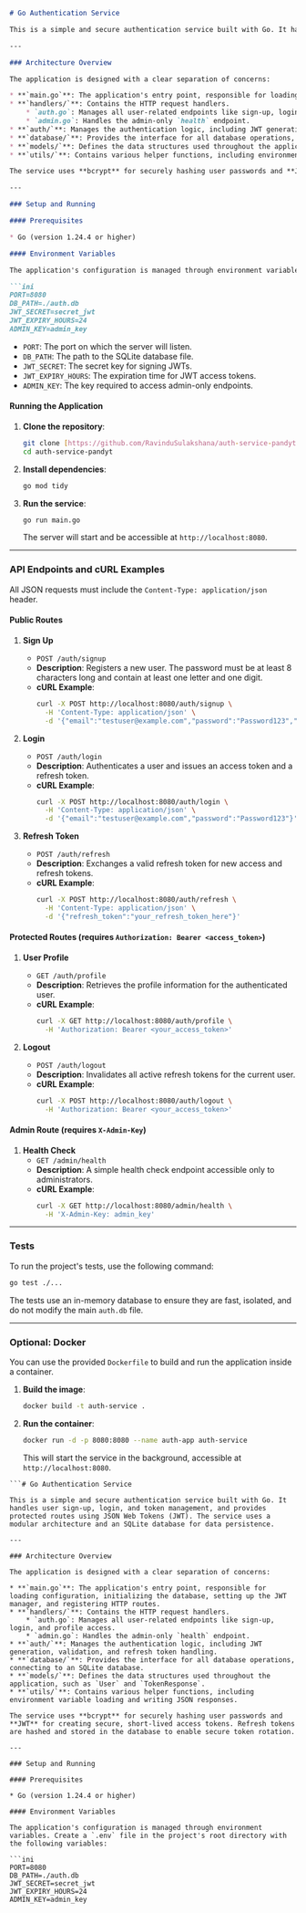 ````markdown
# Go Authentication Service

This is a simple and secure authentication service built with Go. It handles user sign-up, login, and token management, and provides protected routes using JSON Web Tokens (JWT). The service uses a modular architecture and an SQLite database for data persistence.

---

### Architecture Overview

The application is designed with a clear separation of concerns:

* **`main.go`**: The application's entry point, responsible for loading configuration, initializing the database, setting up the JWT manager, and registering HTTP routes.
* **`handlers/`**: Contains the HTTP request handlers.
    * `auth.go`: Manages all user-related endpoints like sign-up, login, and profile access.
    * `admin.go`: Handles the admin-only `health` endpoint.
* **`auth/`**: Manages the authentication logic, including JWT generation, validation, and refresh token handling.
* **`database/`**: Provides the interface for all database operations, connecting to an SQLite database.
* **`models/`**: Defines the data structures used throughout the application, such as `User` and `TokenResponse`.
* **`utils/`**: Contains various helper functions, including environment variable loading and writing JSON responses.

The service uses **bcrypt** for securely hashing user passwords and **JWT** for creating secure, short-lived access tokens. Refresh tokens are hashed and stored in the database to enable secure token rotation.

---

### Setup and Running

#### Prerequisites

* Go (version 1.24.4 or higher)

#### Environment Variables

The application's configuration is managed through environment variables. Create a `.env` file in the project's root directory with the following variables:

```ini
PORT=8080
DB_PATH=./auth.db
JWT_SECRET=secret_jwt
JWT_EXPIRY_HOURS=24
ADMIN_KEY=admin_key
````

  * `PORT`: The port on which the server will listen.
  * `DB_PATH`: The path to the SQLite database file.
  * `JWT_SECRET`: The secret key for signing JWTs.
  * `JWT_EXPIRY_HOURS`: The expiration time for JWT access tokens.
  * `ADMIN_KEY`: The key required to access admin-only endpoints.

#### Running the Application

1.  **Clone the repository**:
    ```bash
    git clone [https://github.com/RavinduSulakshana/auth-service-pandyt.git](https://github.com/RavinduSulakshana/auth-service-pandyt.git)
    cd auth-service-pandyt
    ```
2.  **Install dependencies**:
    ```bash
    go mod tidy
    ```
3.  **Run the service**:
    ```bash
    go run main.go
    ```
    The server will start and be accessible at `http://localhost:8080`.

-----

### API Endpoints and cURL Examples

All JSON requests must include the `Content-Type: application/json` header.

#### Public Routes

1.  **Sign Up**

      * `POST /auth/signup`
      * **Description**: Registers a new user. The password must be at least 8 characters long and contain at least one letter and one digit.
      * **cURL Example**:
        ```bash
        curl -X POST http://localhost:8080/auth/signup \
          -H 'Content-Type: application/json' \
          -d '{"email":"testuser@example.com","password":"Password123","firstname":"Test","lastname":"User"}'
        ```

2.  **Login**

      * `POST /auth/login`
      * **Description**: Authenticates a user and issues an access token and a refresh token.
      * **cURL Example**:
        ```bash
        curl -X POST http://localhost:8080/auth/login \
          -H 'Content-Type: application/json' \
          -d '{"email":"testuser@example.com","password":"Password123"}'
        ```

3.  **Refresh Token**

      * `POST /auth/refresh`
      * **Description**: Exchanges a valid refresh token for new access and refresh tokens.
      * **cURL Example**:
        ```bash
        curl -X POST http://localhost:8080/auth/refresh \
          -H 'Content-Type: application/json' \
          -d '{"refresh_token":"your_refresh_token_here"}'
        ```

#### Protected Routes (requires `Authorization: Bearer <access_token>`)

1.  **User Profile**

      * `GET /auth/profile`
      * **Description**: Retrieves the profile information for the authenticated user.
      * **cURL Example**:
        ```bash
        curl -X GET http://localhost:8080/auth/profile \
          -H 'Authorization: Bearer <your_access_token>'
        ```

2.  **Logout**

      * `POST /auth/logout`
      * **Description**: Invalidates all active refresh tokens for the current user.
      * **cURL Example**:
        ```bash
        curl -X POST http://localhost:8080/auth/logout \
          -H 'Authorization: Bearer <your_access_token>'
        ```

#### Admin Route (requires `X-Admin-Key`)

1.  **Health Check**
      * `GET /admin/health`
      * **Description**: A simple health check endpoint accessible only to administrators.
      * **cURL Example**:
        ```bash
        curl -X GET http://localhost:8080/admin/health \
          -H 'X-Admin-Key: admin_key'
        ```

-----

### Tests

To run the project's tests, use the following command:

```bash
go test ./...
```

The tests use an in-memory database to ensure they are fast, isolated, and do not modify the main `auth.db` file.

-----

### Optional: Docker

You can use the provided `Dockerfile` to build and run the application inside a container.

1.  **Build the image**:
    ```bash
    docker build -t auth-service .
    ```
2.  **Run the container**:
    ```bash
    docker run -d -p 8080:8080 --name auth-app auth-service
    ```
    This will start the service in the background, accessible at `http://localhost:8080`.

<!-- end list -->

```
```# Go Authentication Service

This is a simple and secure authentication service built with Go. It handles user sign-up, login, and token management, and provides protected routes using JSON Web Tokens (JWT). The service uses a modular architecture and an SQLite database for data persistence.

---

### Architecture Overview

The application is designed with a clear separation of concerns:

* **`main.go`**: The application's entry point, responsible for loading configuration, initializing the database, setting up the JWT manager, and registering HTTP routes.
* **`handlers/`**: Contains the HTTP request handlers.
    * `auth.go`: Manages all user-related endpoints like sign-up, login, and profile access.
    * `admin.go`: Handles the admin-only `health` endpoint.
* **`auth/`**: Manages the authentication logic, including JWT generation, validation, and refresh token handling.
* **`database/`**: Provides the interface for all database operations, connecting to an SQLite database.
* **`models/`**: Defines the data structures used throughout the application, such as `User` and `TokenResponse`.
* **`utils/`**: Contains various helper functions, including environment variable loading and writing JSON responses.

The service uses **bcrypt** for securely hashing user passwords and **JWT** for creating secure, short-lived access tokens. Refresh tokens are hashed and stored in the database to enable secure token rotation.

---

### Setup and Running

#### Prerequisites

* Go (version 1.24.4 or higher)

#### Environment Variables

The application's configuration is managed through environment variables. Create a `.env` file in the project's root directory with the following variables:

```ini
PORT=8080
DB_PATH=./auth.db
JWT_SECRET=secret_jwt
JWT_EXPIRY_HOURS=24
ADMIN_KEY=admin_key

